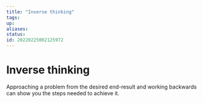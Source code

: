 ```yaml
---
title: "Inverse thinking"
tags: 
up: 
aliases:
status:
id: 20220225002125972
---
```


# Inverse thinking

Approaching a problem from the desired end-result and working backwards can show you the steps needed to achieve it. 


